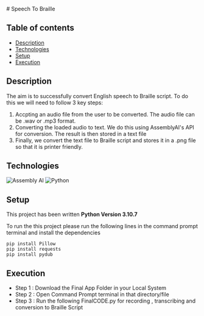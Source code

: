 
﻿# Speech To Braille

## Table of contents
* [Description](#Description)
* [Technologies](#Technologies)
* [Setup](#Setup)
* [Execution](#Execution)

## Description
The aim is to successfully convert English speech to Braille script. To do this we will need to follow 3 key steps:
1. Accpting an audio file from the user to be converted. The audio file can be .wav or .mp3 format.
2. Converting the loaded audio to text. We do this using AssemblyAI's API for conversion. The result is then stored in a text file
3. Finally, we convert the text file to Braille script and stores it in a .png file so that it is printer friendly.


## Technologies
![Assembly AI](https://img.shields.io/badge/Assembly--AI-API-orange)
![Python](https://img.shields.io/badge/Python-3.10.7-blueviolet)

## Setup
This project has been written **Python Version 3.10.7**

To run the this project please run the following lines in the command prompt terminal and install the dependencies
```
pip install Pillow
pip install requests
pip install pydub
```
## Execution
- Step 1 : Download the Final App Folder in your Local System
- Step 2 : Open Command Prompt terminal in that directory/file
- Step 3 : Run  the following FinalCODE.py for recording , transcribing and conversion to Braille Script

